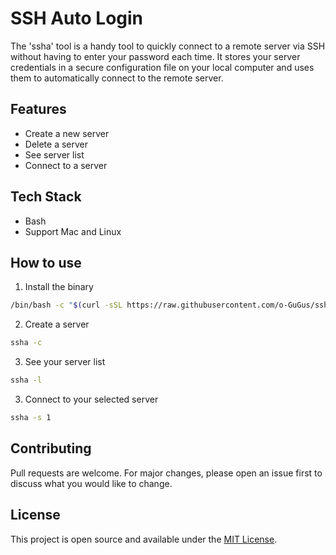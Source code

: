 
# SSH Auto Login
The 'ssha' tool is a handy tool to quickly connect to a remote server via SSH without having to enter your password each time. It stores your server credentials in a secure configuration file on your local computer and uses them to automatically connect to the remote server.

## Features
- Create a new server
- Delete a server
- See server list
- Connect to a server

## Tech Stack
- Bash
- Support Mac and Linux

## How to use
1. Install the binary
``` bash
/bin/bash -c "$(curl -sSL https://raw.githubusercontent.com/o-GuGus/sshAutoLogin/master/install.sh)"
```

2. Create a server
``` bash
ssha -c
```

3.  See your server list
``` bash
ssha -l
```

3. Connect to your selected server
``` bash
ssha -s 1
```

## Contributing
Pull requests are welcome. For major changes, please open an issue first to discuss what you would like to change.

## License
This project is open source and available under the [MIT License](LICENSE).
